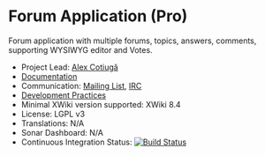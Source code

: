 # Forum Application (Pro)

Forum application with multiple forums, topics, answers, comments, supporting WYSIWYG editor and Votes.

* Project Lead: [Alex Cotiugă](https://github.com/acotiuga)
* [Documentation](https://store.xwiki.com/xwiki/bin/view/Extension/ForumApplication)
* Communication: [Mailing List](http://dev.xwiki.org/xwiki/bin/view/Community/MailingLists>), [IRC]( http://dev.xwiki.org/xwiki/bin/view/Community/IRC)
* [Development Practices](http://dev.xwiki.org)
* Minimal XWiki version supported: XWiki 8.4
* License: LGPL v3
* Translations: N/A
* Sonar Dashboard: N/A
* Continuous Integration Status: [![Build Status](http://ci.xwikisas.com/view/All/job/xwikisas/job/application-forum/job/master/badge/icon)](http://ci.xwikisas.com/view/All/job/xwikisas/job/application-forum/job/master/)
